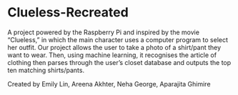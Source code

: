 # Clueless-Recreated

A project powered by the Raspberry Pi and inspired by the movie “Clueless,” in which the main character uses a computer program to select her outfit. Our project allows the user to take a photo of a shirt/pant they want to wear. Then, using machine learning, it recognises the article of clothing then parses through the user’s closet database and outputs the top ten matching shirts/pants.

Created by Emily Lin, Areena Akhter, Neha George, Aparajita Ghimire

